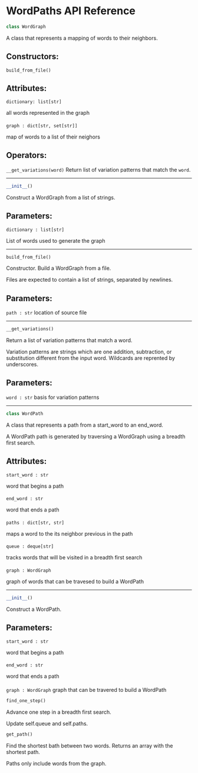 # WordPaths API Reference #
```py
class WordGraph
```
A class that represents a mapping of words to their neighbors.


## Constructors: ##

`build_from_file()`


## Attributes: ##

`dictionary: list[str]`


all words represented in the graph
#### ####

`graph : dict[str, set[str]]`

map of words to a list of their neighors


## Operators: ##

`__get_variations(word)`
  Return list of variation patterns that match the `word`.


---
```py
__init__()
```
Construct a WordGraph from a list of strings.


## Parameters: ##

`dictionary : list[str]`

List of words used to generate the graph

---
```py
build_from_file()
```
Constructor. Build a WordGraph from a file.

Files are expected to contain a list of strings, separated by newlines.


## Parameters: ##

`path : str`
  location of source file

---
```py
__get_variations()
```
Return a list of variation patterns that match a word.

Variation patterns are strings which are one addition, subtraction, or substitution different from the input word. Wildcards are reprented by underscores.


## Parameters: ##
`word : str`
  basis for variation patterns

---
```py
class WordPath
```
A class that represents a path from a start_word to an end_word.

A WordPath path is generated by traversing a WordGraph using a breadth first search.


## Attributes: ##

`start_word : str`

word that begins a path
#### ####
`end_word : str`

word that ends a path
#### ####

`paths : dict[str, str]`

maps a word to the its neighbor previous in the path
#### ####

`queue : deque[str]`

tracks words that will be visited in a breadth first search
#### ####

`graph : WordGraph`

graph of words that can be travesed to build a WordPath

---
```py
__init__()
```
Construct a WordPath.


## Parameters: ##
`start_word : str`

word that begins a path
#### ####

`end_word : str`

word that ends a path
#### ####

`graph : WordGraph`
graph that can be travered to build a WordPath


```py
find_one_step()
```
Advance one step in a breadth first search.

Update self.queue and self.paths.

```py
get_path()
```
Find the shortest bath between two words. Returns an array with the shortest path.

Paths only include words from the graph.

